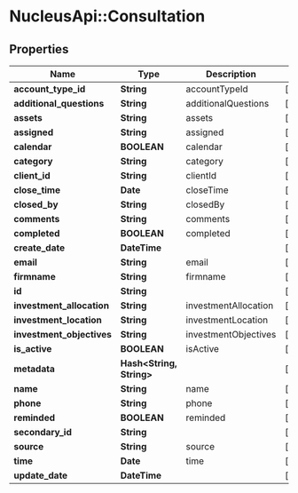 # NucleusApi::Consultation

## Properties
Name | Type | Description | Notes
------------ | ------------- | ------------- | -------------
**account_type_id** | **String** | accountTypeId | [optional] 
**additional_questions** | **String** | additionalQuestions | [optional] 
**assets** | **String** | assets | [optional] 
**assigned** | **String** | assigned | [optional] 
**calendar** | **BOOLEAN** | calendar | [optional] 
**category** | **String** | category | [optional] 
**client_id** | **String** | clientId | [optional] 
**close_time** | **Date** | closeTime | [optional] 
**closed_by** | **String** | closedBy | [optional] 
**comments** | **String** | comments | [optional] 
**completed** | **BOOLEAN** | completed | [optional] 
**create_date** | **DateTime** |  | [optional] 
**email** | **String** | email | [optional] 
**firmname** | **String** | firmname | [optional] 
**id** | **String** |  | [optional] 
**investment_allocation** | **String** | investmentAllocation | [optional] 
**investment_location** | **String** | investmentLocation | [optional] 
**investment_objectives** | **String** | investmentObjectives | [optional] 
**is_active** | **BOOLEAN** | isActive | [optional] 
**metadata** | **Hash&lt;String, String&gt;** |  | [optional] 
**name** | **String** | name | [optional] 
**phone** | **String** | phone | [optional] 
**reminded** | **BOOLEAN** | reminded | [optional] 
**secondary_id** | **String** |  | [optional] 
**source** | **String** | source | [optional] 
**time** | **Date** | time | [optional] 
**update_date** | **DateTime** |  | [optional] 


